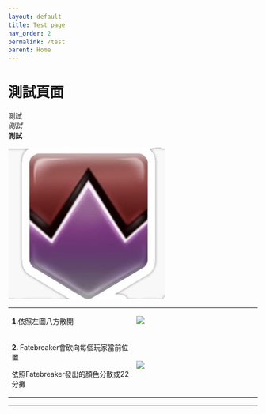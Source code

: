 ```yaml
---
layout: default
title: Test page
nav_order: 2
permalink: /test
parent: Home
---
```


# 測試頁面

測試  
*測試*  
**測試**

<img src= "https://github.com/BK13579/ffxivguide/blob/main/Images/DamageDown.jpg?raw=true" >
<table>
  <tr>
    <td width="50%">
      <p><b>1.</b>依照左圖八方散開</p>  
    </td>
    <td>
      <img src="https://i.imgur.com/4vrBb69.png">
    </td>
  </tr>
    <tr>
    <td width="50%">
      <p><b>2.</b> Fatebreaker會砍向每個玩家當前位置</p>
      <p>依照Fatebreaker發出的顏色分散或22分攤</p>
    </td>
    <td>
      <img src="https://i.imgur.com/Yk2V39w.png">
    </td>
  </tr>
</table>

---
